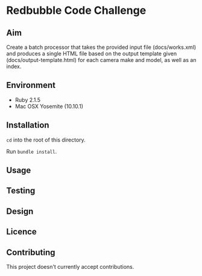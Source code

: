 # Redbubble Code Challenge

## Aim

Create a batch processor that takes the provided input file (docs/works.xml) and produces a single HTML file based on the output template given (docs/output-template.html) for each camera make and model, as well as an index.

## Environment

* Ruby 2.1.5
* Mac OSX Yosemite (10.10.1)

## Installation

`cd` into the root of this directory.

Run `bundle install`.

## Usage


## Testing


## Design


## Licence


## Contributing

This project doesn't currently accept contributions.
